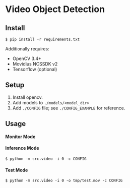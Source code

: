 # Video Object Detection 

## Install

````
$ pip install -r requirements.txt
````

Additionally requires:
- OpenCV 3.4+
- Movidius NCSSDK v2
- Tensorflow (optional)

## Setup

1. Install opencv. 
2. Add models to `./models/<model_dir>`
3. Add `./CONFIG` file; see `./CONFIG_EXAMPLE` for reference. 


## Usage

#### Monitor Mode

#### Inference Mode

````
$ python -m src.video -i 0 -c CONFIG
````

#### Test Mode

````
$ python -m src.video -i 0 -o tmp/test.mov -c CONFIG
````
